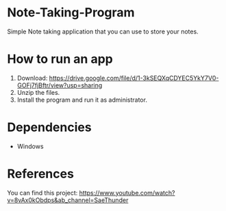 # Note-Taking-Program

Simple Note taking application that you can use to store your notes.

# How to run an app

1. Download: https://drive.google.com/file/d/1-3kSEQXqCDYEC5YkY7V0-GOFj7fjBftr/view?usp=sharing
2. Unzip the files.
3. Install the program and run it as administrator.

# Dependencies
- Windows

# References
You can find this project: https://www.youtube.com/watch?v=8vAx0kObdps&ab_channel=SaeThunder

